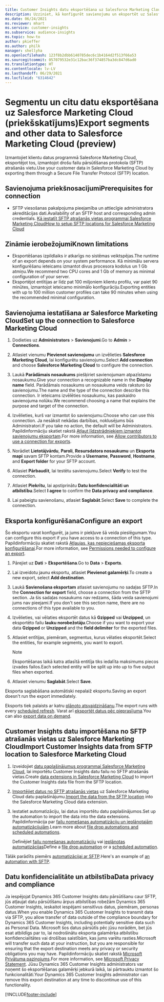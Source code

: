 ```yaml
---
title: Customer Insights datu eksportēšana uz Salesforce Marketing Cloud
description: Uzziniet, kā konfigurēt savienojumu un eksportēt uz Salesforce Marketing Cloud.
ms.date: 06/24/2021
ms.reviewer: mhart
ms.service: customer-insights
ms.subservice: audience-insights
ms.topic: how-to
author: pkieffer
ms.author: philk
manager: shellyha
ms.openlocfilehash: 123f8b2dbb6140785dec6c1b4164d2f513f66a53
ms.sourcegitcommit: 057079532e31c12bac36f374857ba3dc847d6ad0
ms.translationtype: HT
ms.contentlocale: lv-LV
ms.lasthandoff: 06/29/2021
ms.locfileid: "6314642"
---
```

# <a name="export-segments-and-other-data-to-salesforce-marketing-cloud-preview"></a><span data-ttu-id="ac39a-103">Segmentu un citu datu eksportēšana uz Salesforce Marketing Cloud (priekšskatījums)</span><span class="sxs-lookup"><span data-stu-id="ac39a-103">Export segments and other data to Salesforce Marketing Cloud (preview)</span></span>

<span data-ttu-id="ac39a-104">Izmantojiet klientu datus programmā Salesforce Marketing Cloud, eksportējot tos, izmantojot drošu failu pārsūtīšanas protokola (SFTP) atrašanās vietu.</span><span class="sxs-lookup"><span data-stu-id="ac39a-104">Use your customer data in Salesforce Marketing Cloud by exporting them through a Secure File Transfer Protocol (SFTP) location.</span></span>

## <a name="prerequisites-for-connection"></a><span data-ttu-id="ac39a-105">Savienojuma priekšnosacījumi</span><span class="sxs-lookup"><span data-stu-id="ac39a-105">Prerequisites for connection</span></span>

- <span data-ttu-id="ac39a-106">SFTP viesošanas pakalpojuma pieejamība un attiecīgie administratora akreditācijas dati.</span><span class="sxs-lookup"><span data-stu-id="ac39a-106">Availability of an SFTP host and corresponding admin credentials.</span></span> [<span data-ttu-id="ac39a-107">Kā iestatīt SFTP atrašanās vietas programmai Salesforce Marketing Cloud</span><span class="sxs-lookup"><span data-stu-id="ac39a-107">How to setup SFTP locations for Salesforce Marketing Cloud</span></span>](https://help.salesforce.com/articleView?id=sf.mc_es_configure_enhanced_ftp.htm&type=5) 

## <a name="known-limitations"></a><span data-ttu-id="ac39a-108">Zināmie ierobežojumi</span><span class="sxs-lookup"><span data-stu-id="ac39a-108">Known limitations</span></span>

- <span data-ttu-id="ac39a-109">Eksportēšanas izpildlaiks ir atkarīgs no sistēmas veiktspējas.</span><span class="sxs-lookup"><span data-stu-id="ac39a-109">The runtime of an export depends on your system performance.</span></span> <span data-ttu-id="ac39a-110">Kā minimālu servera konfigurēšanu ieteicams izmantot divus procesora kodolus un 1 Gb atmiņu.</span><span class="sxs-lookup"><span data-stu-id="ac39a-110">We recommend two CPU cores and 1 Gb of memory as minimal configuration of your server.</span></span> 
- <span data-ttu-id="ac39a-111">Eksportējot entītijas ar līdz pat 100 miljoniem klientu profilu, var paiet 90 minūtes, izmantojot ieteicamo minimālo konfigurāciju.</span><span class="sxs-lookup"><span data-stu-id="ac39a-111">Exporting entities with up to 100 million customer profiles can take 90 minutes when using the recommended minimal configuration.</span></span> 

## <a name="set-up-the-connection-to-salesforce-marketing-cloud"></a><span data-ttu-id="ac39a-112">Savienojuma iestatīšana ar Salesforce Marketing Cloud</span><span class="sxs-lookup"><span data-stu-id="ac39a-112">Set up the connection to Salesforce Marketing Cloud</span></span>

1. <span data-ttu-id="ac39a-113">Dodieties uz **Administrators** > **Savienojumi**.</span><span class="sxs-lookup"><span data-stu-id="ac39a-113">Go to **Admin** > **Connections**.</span></span>

1. <span data-ttu-id="ac39a-114">Atlasiet vienumu **Pievienot savienojumu** un izvēlieties **Salesforce Marketing Cloud**, lai konfigurētu savienojumu.</span><span class="sxs-lookup"><span data-stu-id="ac39a-114">Select **Add connection** and choose **Salesforce Marketing Cloud** to configure the connection.</span></span>

1. <span data-ttu-id="ac39a-115">Laukā **Parādāmais nosaukums** piešķiriet savienojumam atpazīstamu nosaukumu.</span><span class="sxs-lookup"><span data-stu-id="ac39a-115">Give your connection a recognizable name in the **Display name** field.</span></span> <span data-ttu-id="ac39a-116">Parādāmais nosaukums un nosaukuma veids raksturo šo savienojumu.</span><span class="sxs-lookup"><span data-stu-id="ac39a-116">The name and the type of the connection describe this connection.</span></span> <span data-ttu-id="ac39a-117">Ir ieteicams izvēlēties nosaukumu, kas paskaidro savienojuma nolūku.</span><span class="sxs-lookup"><span data-stu-id="ac39a-117">We recommend choosing a name that explains the purpose and target of the connection.</span></span>

1. <span data-ttu-id="ac39a-118">Izvēlieties, kurš var izmantot šo savienojumu.</span><span class="sxs-lookup"><span data-stu-id="ac39a-118">Choose who can use this connection.</span></span> <span data-ttu-id="ac39a-119">Ja nesāksit nekādas darbības, noklusējums būs Administratori.</span><span class="sxs-lookup"><span data-stu-id="ac39a-119">If you take no action, the default will be Administrators.</span></span> <span data-ttu-id="ac39a-120">Papildinformāciju skatiet rakstā [Atļaut līdzstrādniekiem izmantot savienojumu eksportam](connections.md#allow-contributors-to-use-a-connection-for-exports).</span><span class="sxs-lookup"><span data-stu-id="ac39a-120">For more information, see [Allow contributors to use a connection for exports](connections.md#allow-contributors-to-use-a-connection-for-exports).</span></span>

1. <span data-ttu-id="ac39a-121">Norādiet **Lietotājvārdu**, **Paroli**, **Resursdatora nosaukumu** un **Eksporta mapi** savam SFTP kontam.</span><span class="sxs-lookup"><span data-stu-id="ac39a-121">Provide a **Username**, **Password**, **Hostname**, and **Export folder** for your SFTP account.</span></span>

1. <span data-ttu-id="ac39a-122">Atlasiet **Pārbaudīt**, lai testētu savienojumu.</span><span class="sxs-lookup"><span data-stu-id="ac39a-122">Select **Verify** to test the connection.</span></span>

1. <span data-ttu-id="ac39a-123">Atlasiet **Piekrītu**, lai apstiprinātu **Datu konfidencialitāti un atbilstību**.</span><span class="sxs-lookup"><span data-stu-id="ac39a-123">Select **I agree** to confirm the **Data privacy and compliance**.</span></span>

1. <span data-ttu-id="ac39a-124">Lai pabeigtu savienošanu, atlasiet **Saglabāt**.</span><span class="sxs-lookup"><span data-stu-id="ac39a-124">Select **Save** to complete the connection.</span></span>

## <a name="configure-an-export"></a><span data-ttu-id="ac39a-125">Eksporta konfigurēšana</span><span class="sxs-lookup"><span data-stu-id="ac39a-125">Configure an export</span></span>

<span data-ttu-id="ac39a-126">Šo eksportu varat konfigurēt, ja jums ir piekļuve šā veida pieslēgumam.</span><span class="sxs-lookup"><span data-stu-id="ac39a-126">You can configure this export if you have access to a connection of this type.</span></span> <span data-ttu-id="ac39a-127">Papildinformāciju skatiet rakstā [Atļaujas, kas nepieciešamas eksporta konfigurēšanai](export-destinations.md#set-up-a-new-export).</span><span class="sxs-lookup"><span data-stu-id="ac39a-127">For more information, see [Permissions needed to configure an export](export-destinations.md#set-up-a-new-export).</span></span>

1. <span data-ttu-id="ac39a-128">Pārejiet uz **Dati** > **Eksportēšana**.</span><span class="sxs-lookup"><span data-stu-id="ac39a-128">Go to **Data** > **Exports**.</span></span>

1. <span data-ttu-id="ac39a-129">Lai izveidotu jaunu eksportu, atlasiet **Pievienot galamērķi**.</span><span class="sxs-lookup"><span data-stu-id="ac39a-129">To create a new export, select **Add destination**.</span></span>

1. <span data-ttu-id="ac39a-130">Laukā **Savienošana eksportam** atlasiet savienojumu no sadaļas SFTP.</span><span class="sxs-lookup"><span data-stu-id="ac39a-130">In the **Connection for export** field, choose a connection from the SFTP section.</span></span> <span data-ttu-id="ac39a-131">Ja šis sadaļas nosaukums nav redzams, šāda veida savienojumi jums nav pieejami.</span><span class="sxs-lookup"><span data-stu-id="ac39a-131">If you don't see this section name, there are no connections of this type available to you.</span></span>

1. <span data-ttu-id="ac39a-132">Izvēlieties, vai vēlaties eksportēt datus kā **Gzipped** vai **Unzipped**, un eksportēto failu **lauku norobežotāju**.</span><span class="sxs-lookup"><span data-stu-id="ac39a-132">Choose if you want to export your data **Gzipped** or **Unzipped** and the **field delimiter** for the exported files.</span></span>

1. <span data-ttu-id="ac39a-133">Atlasiet entītijas, piemēram, segmentus, kurus vēlaties eksportēt.</span><span class="sxs-lookup"><span data-stu-id="ac39a-133">Select the entities, for example segments, you want to export.</span></span>

   > [!NOTE]
   > <span data-ttu-id="ac39a-134">Eksportēšanas laikā katra atlasītā entitīja tiks iedalīta maksimums piecos izvades failos.</span><span class="sxs-lookup"><span data-stu-id="ac39a-134">Each selected entity will be split up into up to five output files when exported.</span></span> 

1. <span data-ttu-id="ac39a-135">Atlasiet vienumu **Saglabāt**.</span><span class="sxs-lookup"><span data-stu-id="ac39a-135">Select **Save**.</span></span>

<span data-ttu-id="ac39a-136">Eksporta saglabāšana automātiski nepalaiž eksportu.</span><span class="sxs-lookup"><span data-stu-id="ac39a-136">Saving an export doesn't run the export immediately.</span></span>

<span data-ttu-id="ac39a-137">Eksports tiek palaists ar katru [plānoto atsvaidzināšanu](system.md#schedule-tab).</span><span class="sxs-lookup"><span data-stu-id="ac39a-137">The export runs with every [scheduled refresh](system.md#schedule-tab).</span></span> <span data-ttu-id="ac39a-138">Varat arī [eksportēt datus pēc pieprasījuma](export-destinations.md#run-exports-on-demand).</span><span class="sxs-lookup"><span data-stu-id="ac39a-138">You can also [export data on demand](export-destinations.md#run-exports-on-demand).</span></span> 

## <a name="import-customer-insights-data-from-sftp-location-to-salesforce-marketing-cloud"></a><span data-ttu-id="ac39a-139">Customer Insights datu importēšana no SFTP atrašanās vietas uz Salesforce Marketing Cloud</span><span class="sxs-lookup"><span data-stu-id="ac39a-139">Import Customer Insights data from SFTP location to Salesforce Marketing Cloud</span></span>

1. <span data-ttu-id="ac39a-140">Izveidojiet [datu paplašinājumus programmai Salesforce Marketing Cloud](https://help.salesforce.com/articleView?id=sf.mc_es_create_data_extension.htm&type=5), lai importētu Customer Insights datu failu no SFTP atrašanās vietas.</span><span class="sxs-lookup"><span data-stu-id="ac39a-140">Create [data extensions in Salesforce Marketing Cloud](https://help.salesforce.com/articleView?id=sf.mc_es_create_data_extension.htm&type=5) to import the Customer Insights data file from the SFTP location.</span></span>

2. <span data-ttu-id="ac39a-141">[Importējiet datus no SFTP atrašanās vietas](https://help.salesforce.com/articleView?id=sf.mc_es_import_data_extension_classic.htm&type=5) uz Salesforce Marketing Cloud datu paplašinājumu.</span><span class="sxs-lookup"><span data-stu-id="ac39a-141">[Import the data from the SFTP location](https://help.salesforce.com/articleView?id=sf.mc_es_import_data_extension_classic.htm&type=5) into the Salesforce Marketing Cloud data extension.</span></span> 

3. <span data-ttu-id="ac39a-142">Iestatiet automatizāciju, lai datus importētu datu paplašinājumos.</span><span class="sxs-lookup"><span data-stu-id="ac39a-142">Set up the automation to import the data into the data extensions.</span></span> <span data-ttu-id="ac39a-143">Papildinformācija par [failu nomešanas automatizāciju un ieplānotajām automatizācijujām](https://help.salesforce.com/articleView?id=sf.mc_as_triggered_automations.htm&type=5).</span><span class="sxs-lookup"><span data-stu-id="ac39a-143">Learn more about [file drop automations and scheduled automations](https://help.salesforce.com/articleView?id=sf.mc_as_triggered_automations.htm&type=5).</span></span>

   <span data-ttu-id="ac39a-144">Definējiet [failu nomešanas automatizāciju](https://help.salesforce.com/articleView?id=sf.mc_as_define_a_triggered_automation.htm&type=5) vai [ieplānotas automatizācijas](https://help.salesforce.com/articleView?id=sf.mc_as_define_a_scheduled_automation.htm&type=5)</span><span class="sxs-lookup"><span data-stu-id="ac39a-144">Define a [file drop automation](https://help.salesforce.com/articleView?id=sf.mc_as_define_a_triggered_automation.htm&type=5) or a  [scheduled automation](https://help.salesforce.com/articleView?id=sf.mc_as_define_a_scheduled_automation.htm&type=5).</span></span> 

<span data-ttu-id="ac39a-145">Tālāk parādīts piemērs [automatizācijai ar SFTP](https://help.salesforce.com/articleView?id=sf.mc_as_ftp_and_triggered_automation_scenario.htm&type=5).</span><span class="sxs-lookup"><span data-stu-id="ac39a-145">Here's an example of [an automation with SFTP](https://help.salesforce.com/articleView?id=sf.mc_as_ftp_and_triggered_automation_scenario.htm&type=5).</span></span>

## <a name="data-privacy-and-compliance"></a><span data-ttu-id="ac39a-146">Datu konfidencialitāte un atbilstība</span><span class="sxs-lookup"><span data-stu-id="ac39a-146">Data privacy and compliance</span></span>

<span data-ttu-id="ac39a-147">Ja iespējojat Dynamics 365 Customer Insights datu pārsūtīšanu caur SFTP, jūs atļaujat datu pārsūtīšanu ārpus atbilstības robežām Dynamics 365 Customer Insights, ieskaitot iespējami sensitīvus datus, piemēram, personas datus.</span><span class="sxs-lookup"><span data-stu-id="ac39a-147">When you enable Dynamics 365 Customer Insights to transmit data via SFTP, you allow transfer of data outside of the compliance boundary for Dynamics 365 Customer Insights, including potentially sensitive data such as Personal Data.</span></span> <span data-ttu-id="ac39a-148">Microsoft šos datus pārsūtīs pēc jūsu norādēm, bet jūs esat atbildīgs par to, lai nodrošinātu eksporta galamērķa atbilstību konfidencialitātes vai drošības saistībām, kas jums varētu rasties.</span><span class="sxs-lookup"><span data-stu-id="ac39a-148">Microsoft will transfer such data at your instruction, but you are responsible for ensuring that the export destination meets any privacy or security obligations you may have.</span></span> <span data-ttu-id="ac39a-149">Papildinformāciju skatiet rakstā [Microsoft Privātuma paziņojums](https://go.microsoft.com/fwlink/?linkid=396732).</span><span class="sxs-lookup"><span data-stu-id="ac39a-149">For more information, see [Microsoft Privacy Statement](https://go.microsoft.com/fwlink/?linkid=396732).</span></span>
<span data-ttu-id="ac39a-150">Jūsu Dynamics 365 Customer Insights administrators var noņemt šo eksportēšanas galamērķi jebkurā laikā, lai pārtrauktu izmantot šo funkcionalitāti.</span><span class="sxs-lookup"><span data-stu-id="ac39a-150">Your Dynamics 365 Customer Insights administrator can remove this export destination at any time to discontinue use of this functionality.</span></span>

[!INCLUDE[footer-include](../includes/footer-banner.md)]
